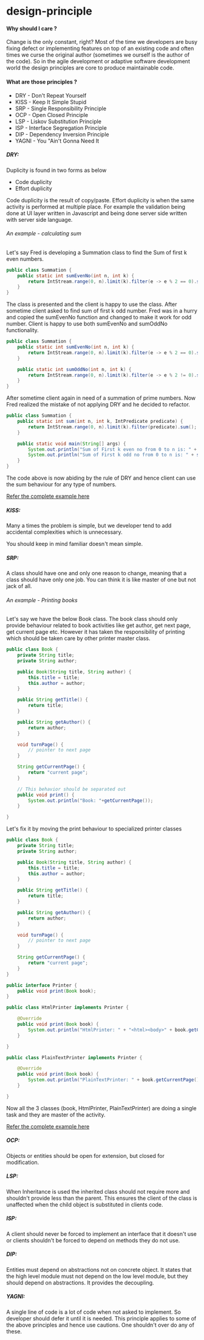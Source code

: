 # design-principle

#### Why should I care ?
Change is the only constant, right? Most of the time we developers are busy fixing defect or implementing features on top of an existing code and often times we curse the original author (sometimes we ourself is the author of the code). So in the agile development or adaptive software development world the design principles are core to produce maintainable code. 

#### What are those principles ?
- DRY - Don't Repeat Yourself
- KISS - Keep It Simple Stupid
- SRP - Single Responsibility Principle
- OCP - Open Closed Principle
- LSP -  Liskov Substitution Principle
- ISP - Interface Segregation Principle
- DIP - Dependency Inversion Principle
- YAGNI - You "Ain't Gonna Need It

##### DRY:
Duplicity is found in two forms as below
 - Code duplicity
 - Effort duplicity
 
Code duplicity is the result of copy/paste. Effort duplicity is when the same activity is performed at multiple place. For example the validation being done at UI layer written in Javascript and being done server side written with server side language. 

###### An example - calculating sum
Let's say Fred is developing a Summation class to find the Sum of first k even numbers.

```java
public class Summation {
	public static int sumEvenNo(int n, int k) {
		return IntStream.range(0, n).limit(k).filter(e -> e % 2 == 0).sum();
	}
}
```
The class is presented and the client is happy to use the class. After sometime client asked to find sum of first k odd number. Fred was in a hurry and copied the sumEvenNo function and changed to make it work for odd number. Client is happy to use both sumEvenNo and sumOddNo functionality.

```java
public class Summation {
	public static int sumEvenNo(int n, int k) {
		return IntStream.range(0, n).limit(k).filter(e -> e % 2 == 0).sum();
	}

	public static int sumOddNo(int n, int k) {
		return IntStream.range(0, n).limit(k).filter(e -> e % 2 != 0).sum();
	}
}
```

After sometime client again in need of a summation of prime numbers. Now Fred realized the mistake of not applying DRY and he decided to refactor. 

```java
public class Summation {
	public static int sum(int n, int k, IntPredicate predicate) {
		return IntStream.range(0, n).limit(k).filter(predicate).sum();
	}

	public static void main(String[] args) {
		System.out.println("Sum of First k even no from 0 to n is: " + sum(100, 5, e -> e % 2 == 0));
		System.out.println("Sum of First k odd no from 0 to n is: " + sum(100, 5, e -> e % 2 != 0));
	}
}
```
The code above is now abiding by the rule of DRY and hence client can use the sum behaviour for any type of numbers.

<a href=../../tree/master/src/main/java/dry>Refer the complete example here</a>

##### KISS:
Many a times the problem is simple, but we developer tend to add accidental complexities which is unnecessary.

You should keep in mind familiar doesn't mean simple. 

##### SRP:
A class should have one and only one reason to change, meaning that a class should have only one job. You can think it is like master of one but not jack of all.

###### An example - Printing books
Let's say we have the below Book class. The book class should only provide behaviour related to book activities like get author, get next page, get current page etc. However it has taken the responsibility of printing which should be taken care by other printer master class.

```java
public class Book {
	private String title;
	private String author;

	public Book(String title, String author) {
		this.title = title;
		this.author = author;
	}

	public String getTitle() {
		return title;
	}

	public String getAuthor() {
		return author;
	}

	void turnPage() {
		// pointer to next page
	}

	String getCurrentPage() {
		return "current page";
	}

	// This behavior should be separated out
	public void print() {
		System.out.println("Book: "+getCurrentPage());
	}

}
```
Let's fix it by moving the print behaviour to specialized printer classes

```java
public class Book {
	private String title;
	private String author;

	public Book(String title, String author) {
		this.title = title;
		this.author = author;
	}

	public String getTitle() {
		return title;
	}

	public String getAuthor() {
		return author;
	}

	void turnPage() {
		// pointer to next page
	}

	String getCurrentPage() {
		return "current page";
	}
}

public interface Printer {
	public void print(Book book);
}

public class HtmlPrinter implements Printer {

	@Override
	public void print(Book book) {
		System.out.println("HtmlPrinter: " + "<html><body>" + book.getCurrentPage() + "</body></html>");
	}

}

public class PlainTextPrinter implements Printer {

	@Override
	public void print(Book book) {
		System.out.println("PlainTextPrinter: " + book.getCurrentPage());
	}

}
```
Now all the 3 classes (book, HtmlPrinter, PlainTextPrinter) are doing a single task and they are master of the activity.

<a href=../../tree/master/src/main/java/srp>Refer the complete example here</a>

##### OCP:
Objects or entities should be open for extension, but closed for modification. 

##### LSP:
When Inheritance is used the inherited class should not require more and shouldn't provide less than the parent. This ensures the client of the class is unaffected when the child object is substituted in clients code.

##### ISP:
A client should never be forced to implement an interface that it doesn't use or clients shouldn't be forced to depend on methods they do not use.

##### DIP:
Entities must depend on abstractions not on concrete object. It states that the high level module must not depend on the low level module, but they should depend on abstractions. It provides the decoupling.
 
##### YAGNI: 
A single line of code is a lot of code when not asked to implement. So developer should defer it until it is needed. This principle applies to some of the above principles and hence use cautions. One shouldn't over do any of these.

